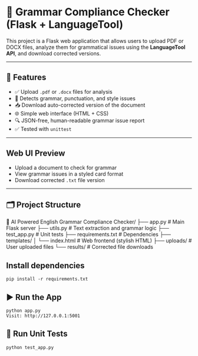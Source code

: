 # 📝 Grammar Compliance Checker (Flask + LanguageTool)

This project is a Flask web application that allows users to upload PDF or DOCX files, analyze them for grammatical issues using the **LanguageTool API**, and download corrected versions.

---

## 🚀 Features

- ✅ Upload `.pdf` or `.docx` files for analysis
- 🧠 Detects grammar, punctuation, and style issues
- 📥 Download auto-corrected version of the document
- 🌐 Simple web interface (HTML + CSS)
- 🔍 JSON-free, human-readable grammar issue report
- ✅ Tested with `unittest`

---

## Web UI Preview

- Upload a document to check for grammar
- View grammar issues in a styled card format
- Download corrected `.txt` file version

---

## 🗂️ Project Structure
📁 AI Powered English Grammar Compliance Checker/
├── app.py # Main Flask server
├── utils.py # Text extraction and grammar logic
├── test_app.py # Unit tests
├── requirements.txt # Dependencies
├── templates/
│ └── index.html # Web frontend (stylish HTML)
├── uploads/ # User uploaded files
└── results/ # Corrected file downloads

## Install dependencies
    pip install -r requirements.txt


## ▶️ Run the App
    python app.py
    Visit: http://127.0.0.1:5001

## 🧪 Run Unit Tests
    python test_app.py
